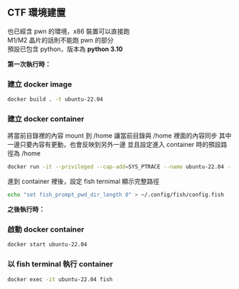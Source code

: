 ## CTF 環境建置
也已經含 pwn 的環境，x86 裝置可以直接跑  
M1/M2 晶片的話則不能跑 pwn 的部分  
預設已包含 python，版本為 **python 3.10**  

**第一次執行時：**
### 建立 docker image
```sh
docker build . -t ubuntu-22.04
```
### 建立 docker container
將當前目錄裡的內容 mount 到 /home
讓當前目錄與 /home 裡面的內容同步
其中一邊只要內容有更動，也會反映到另外一邊
並且設定進入 container 時的預設路徑為 /home
```sh
docker run -it --privileged --cap-add=SYS_PTRACE --name ubuntu-22.04 --mount type=bind,source=`pwd`,target=/home --workdir /home ubuntu-22.04:latest
```
進到 container 裡後，設定 fish ternimal 顯示完整路徑
```sh
echo "set fish_prompt_pwd_dir_length 0" > ~/.config/fish/config.fish
```
**之後執行時：**
### 啟動 docker container
```sh
docker start ubuntu-22.04
```
### 以 fish terminal 執行 container
```sh
docker exec -it ubuntu-22.04 fish
```
